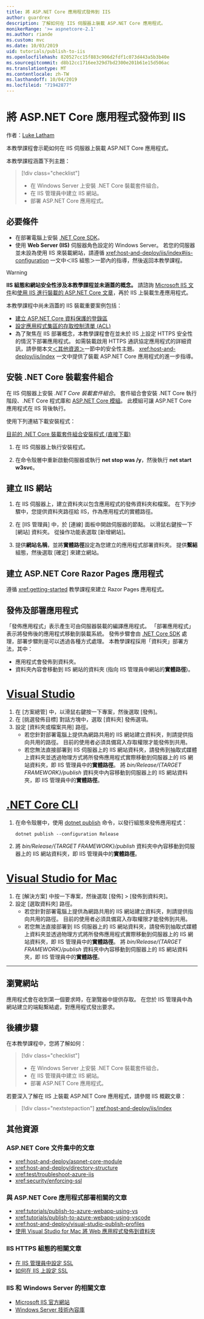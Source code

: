 ```yaml
---
title: 將 ASP.NET Core 應用程式發佈到 IIS
author: guardrex
description: 了解如何在 IIS 伺服器上裝載 ASP.NET Core 應用程式。
monikerRange: '>= aspnetcore-2.1'
ms.author: riande
ms.custom: mvc
ms.date: 10/03/2019
uid: tutorials/publish-to-iis
ms.openlocfilehash: 820527cc15f883c906d2fdf1c073d443a5b3b40e
ms.sourcegitcommit: d8b12cc1716ee329d7bd2300e201b61e15d506ac
ms.translationtype: MT
ms.contentlocale: zh-TW
ms.lasthandoff: 10/04/2019
ms.locfileid: "71942877"
---
```

# <a name="publish-an-aspnet-core-app-to-iis"></a>將 ASP.NET Core 應用程式發佈到 IIS

作者：[Luke Latham](https://github.com/guardrex)

本教學課程會示範如何在 IIS 伺服器上裝載 ASP.NET Core 應用程式。

本教學課程涵蓋下列主題：

> [!div class="checklist"]
> * 在 Windows Server 上安裝 .NET Core 裝載套件組合。
> * 在 IIS 管理員中建立 IIS 網站。
> * 部署 ASP.NET Core 應用程式。

## <a name="prerequisites"></a>必要條件

* 在部署電腦上安裝 [.NET Core SDK](/dotnet/core/sdk)。
* 使用 **Web Server (IIS)** 伺服器角色設定的 Windows Server。 若您的伺服器並未設為使用 IIS 來裝載網站，請遵循 <xref:host-and-deploy/iis/index#iis-configuration> 一文中＜IIS 組態＞一節內的指導，然後返回本教學課程。

> [!WARNING]
> **IIS 組態和網站安全性涉及本教學課程並未涵蓋的概念。** 請諮詢 [Microsoft IIS 文件](https://www.iis.net/)和[使用 IIS 進行裝載的 ASP.NET Core 文章](xref:host-and-deploy/iis/index)，再於 IIS 上裝載生產應用程式。
>
> 本教學課程中尚未涵蓋的 IIS 裝載重要案例包括：
>
> * [建立 ASP.NET Core 資料保護的登錄區](xref:host-and-deploy/iis/index#data-protection)
> * [設定應用程式集區的存取控制清單 (ACL)](xref:host-and-deploy/iis/index#application-pool-identity)
> * 為了聚焦在 IIS 部署概念，本教學課程會在並未於 IIS 上設定 HTTPS 安全性的情況下部署應用程式。 如需裝載啟用 HTTPS 通訊協定應用程式的詳細資訊，請參閱本文[＜其他資源＞](#additional-resources)一節中的安全性主題。 <xref:host-and-deploy/iis/index> 一文中提供了裝載 ASP.NET Core 應用程式的進一步指導。

## <a name="install-the-net-core-hosting-bundle"></a>安裝 .NET Core 裝載套件組合

在 IIS 伺服器上安裝 *.NET Core 裝載套件組合*。 套件組合會安裝 .NET Core 執行階段、.NET Core 程式庫和 [ASP.NET Core 模組](xref:host-and-deploy/aspnet-core-module)。 此模組可讓 ASP.NET Core 應用程式在 IIS 背後執行。

使用下列連結下載安裝程式：

[目前的 .NET Core 裝載套件組合安裝程式 (直接下載)](https://www.microsoft.com/net/permalink/dotnetcore-current-windows-runtime-bundle-installer)

1. 在 IIS 伺服器上執行安裝程式。

1. 在命令殼層中重新啟動伺服器或執行 **net stop was /y**，然後執行 **net start w3svc**。

## <a name="create-the-iis-site"></a>建立 IIS 網站

1. 在 IIS 伺服器上，建立資料夾以包含應用程式的發佈資料夾和檔案。 在下列步驟中，您提供資料夾路徑給 IIS，作為應用程式的實體路徑。

1. 在 [IIS 管理員] 中，於 [連線] 面板中開啟伺服器的節點。 以滑鼠右鍵按一下 [網站] 資料夾。 從操作功能表選取 [新增網站]。

1. 提供**網站名稱**，並將**實體路徑**設定為您建立的應用程式部署資料夾。 提供**繫結**組態，然後選取 [確定] 來建立網站。

## <a name="create-an-aspnet-core-razor-pages-app"></a>建立 ASP.NET Core Razor Pages 應用程式

遵循 <xref:getting-started> 教學課程來建立 Razor Pages 應用程式。

## <a name="publish-and-deploy-the-app"></a>發佈及部署應用程式

「發佈應用程式」表示產生可由伺服器裝載的編譯應用程式。 「部署應用程式」表示將發佈後的應用程式移動到裝載系統。 發佈步驟會由 [.NET Core SDK](/dotnet/core/sdk) 處理，部署步驟則是可以透過各種方式處理。 本教學課程採用「資料夾」部署方法，其中：

* 應用程式會發佈到資料夾。
* 資料夾內容會移動到 IIS 網站的資料夾 (指向 IIS 管理員中網站的**實體路徑**)。

# <a name="visual-studiotabvisual-studio"></a>[Visual Studio](#tab/visual-studio)

1. 在 [方案總管] 中，以滑鼠右鍵按一下專案，然後選取 [發佈]。
1. 在 [挑選發佈目標] 對話方塊中，選取 [資料夾] 發佈選項。
1. 設定 [資料夾或檔案共用] 路徑。
   * 若您針對部署電腦上提供為網路共用的 IIS 網站建立資料夾，則請提供指向共用的路徑。 目前的使用者必須具備寫入存取權限才能發佈到共用。
   * 若您無法直接部署到 IIS 伺服器上的 IIS 網站資料夾，請發佈到抽取式媒體上資料夾並透過物理方式將所發佈應用程式實際移動到伺服器上的 IIS 網站資料夾，即 IIS 管理員中的**實體路徑**。 將 *bin/Release/{TARGET FRAMEWORK}/publish* 資料夾中內容移動到伺服器上的 IIS 網站資料夾，即 IIS 管理員中的**實體路徑**。

# <a name="net-core-clitabnetcore-cli"></a>[.NET Core CLI](#tab/netcore-cli)

1. 在命令殼層中，使用 [dotnet publish](/dotnet/core/tools/dotnet-publish) 命令，以發行組態來發佈應用程式：

   ```dotnetcli
   dotnet publish --configuration Release
   ```

1. 將 *bin/Release/{TARGET FRAMEWORK}/publish* 資料夾中內容移動到伺服器上的 IIS 網站資料夾，即 IIS 管理員中的**實體路徑**。

# <a name="visual-studio-for-mactabvisual-studio-mac"></a>[Visual Studio for Mac](#tab/visual-studio-mac)

1. 在 [解決方案] 中按一下專案，然後選取 [發佈] > [發佈到資料夾]。
1. 設定 [選取資料夾] 路徑。
   * 若您針對部署電腦上提供為網路共用的 IIS 網站建立資料夾，則請提供指向共用的路徑。 目前的使用者必須具備寫入存取權限才能發佈到共用。
   * 若您無法直接部署到 IIS 伺服器上的 IIS 網站資料夾，請發佈到抽取式媒體上資料夾並透過物理方式將所發佈應用程式實際移動到伺服器上的 IIS 網站資料夾，即 IIS 管理員中的**實體路徑**。 將 *bin/Release/{TARGET FRAMEWORK}/publish* 資料夾中內容移動到伺服器上的 IIS 網站資料夾，即 IIS 管理員中的**實體路徑**。

---

## <a name="browse-the-website"></a>瀏覽網站

應用程式會在收到第一個要求時，在瀏覽器中提供存取。 在您於 IIS 管理員中為網站建立的端點繫結處，對應用程式發出要求。

## <a name="next-steps"></a>後續步驟

在本教學課程中，您將了解如何：

> [!div class="checklist"]
> * 在 Windows Server 上安裝 .NET Core 裝載套件組合。
> * 在 IIS 管理員中建立 IIS 網站。
> * 部署 ASP.NET Core 應用程式。

若要深入了解在 IIS 上裝載 ASP.NET Core 應用程式，請參閱 IIS 概觀文章：

> [!div class="nextstepaction"]
> <xref:host-and-deploy/iis/index>

## <a name="additional-resources"></a>其他資源

### <a name="articles-in-the-aspnet-core-documentation-set"></a>ASP.NET Core 文件集中的文章

* <xref:host-and-deploy/aspnet-core-module>
* <xref:host-and-deploy/directory-structure>
* <xref:test/troubleshoot-azure-iis>
* <xref:security/enforcing-ssl>

### <a name="articles-pertaining-to-aspnet-core-app-deployment"></a>與 ASP.NET Core 應用程式部署相關的文章

* <xref:tutorials/publish-to-azure-webapp-using-vs>
* <xref:tutorials/publish-to-azure-webapp-using-vscode>
* <xref:host-and-deploy/visual-studio-publish-profiles>
* [使用 Visual Studio for Mac 將 Web 應用程式發佈到資料夾](/visualstudio/mac/publish-folder)

### <a name="articles-on-iis-https-configuration"></a>IIS HTTPS 組態的相關文章

* [在 IIS 管理員中設定 SSL](/iis/manage/configuring-security/configuring-ssl-in-iis-manager)
* [如何在 IIS 上設定 SSL](/iis/manage/configuring-security/how-to-set-up-ssl-on-iis)

### <a name="articles-on-iis-and-windows-server"></a>IIS 和 Windows Server 的相關文章

* [Microsoft IIS 官方網站](https://www.iis.net/)
* [Windows Server 技術內容庫](/windows-server/windows-server)
